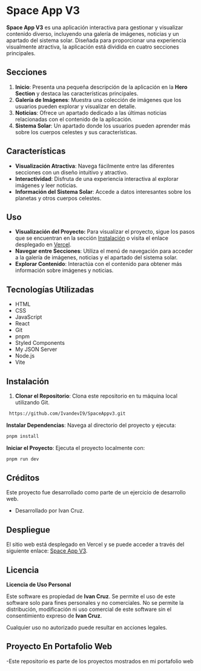 # Space App V3

**Space App V3** es una aplicación interactiva para gestionar y visualizar contenido diverso, incluyendo una galería de imágenes, noticias y un apartado del sistema solar. Diseñada para proporcionar una experiencia visualmente atractiva, la aplicación está dividida en cuatro secciones principales.

## Secciones

1. **Inicio**: Presenta una pequeña descripción de la aplicación en la **Hero Section** y destaca las características principales.
2. **Galería de Imágenes**: Muestra una colección de imágenes que los usuarios pueden explorar y visualizar en detalle.
3. **Noticias**: Ofrece un apartado dedicado a las últimas noticias relacionadas con el contenido de la aplicación.
4. **Sistema Solar**: Un apartado donde los usuarios pueden aprender más sobre los cuerpos celestes y sus características.

## Características

- **Visualización Atractiva**: Navega fácilmente entre las diferentes secciones con un diseño intuitivo y atractivo.
- **Interactividad**: Disfruta de una experiencia interactiva al explorar imágenes y leer noticias.
- **Información del Sistema Solar**: Accede a datos interesantes sobre los planetas y otros cuerpos celestes.

## Uso

- **Visualización del Proyecto:** Para visualizar el proyecto, sigue los pasos que se encuentran en la sección [Instalación](#instalación) o visita el enlace desplegado en [Vercel](https://space-app-v3.vercel.app/).
- **Navegar entre Secciones**: Utiliza el menú de navegación para acceder a la galería de imágenes, noticias y el apartado del sistema solar.
- **Explorar Contenido**: Interactúa con el contenido para obtener más información sobre imágenes y noticias.

## Tecnologías Utilizadas

- HTML
- CSS
- JavaScript
- React
- Git
- pnpm
- Styled Components
- My JSON Server
- Node.js
- Vite

## Instalación

1. **Clonar el Repositorio**: Clona este repositorio en tu máquina local utilizando Git.

```bash
 https://github.com/IvandevI9/SpaceAppv3.git
```

**Instalar Dependencias**: Navega al directorio del proyecto y ejecuta:

```bash
pnpm install
```

**Iniciar el Proyecto**: Ejecuta el proyecto localmente con:

```bash
pnpm run dev
```
## Créditos

Este proyecto fue desarrollado como parte de un ejercicio de desarrollo web.

- Desarrollado por Ivan Cruz.

## Despliegue

El sitio web está desplegado en Vercel y se puede acceder a través del siguiente enlace: [Space App V3](https://space-app-v3.vercel.app/).

## Licencia

**Licencia de Uso Personal**

Este software es propiedad de **Ivan Cruz**. Se permite el uso de este software solo para fines personales y no comerciales. No se permite la distribución, modificación ni uso comercial de este software sin el consentimiento expreso de **Ivan Cruz**.

Cualquier uso no autorizado puede resultar en acciones legales.

## Proyecto En Portafolio Web

-Este repositorio es parte de los proyectos mostrados en mi portafolio web
